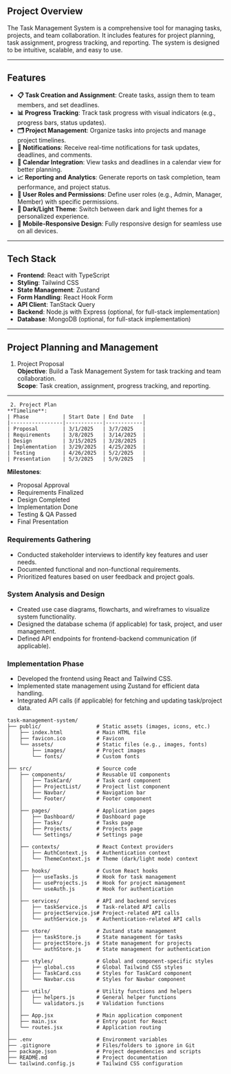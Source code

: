 ## **Project Overview**

The Task Management System is a comprehensive tool for managing tasks, projects, and team collaboration. It includes features for project planning, task assignment, progress tracking, and reporting. The system is designed to be intuitive, scalable, and easy to use.

---

## **Features**

- **📋 Task Creation and Assignment**: Create tasks, assign them to team members, and set deadlines.
- **📊 Progress Tracking**: Track task progress with visual indicators (e.g., progress bars, status updates).
- **🗂️ Project Management**: Organize tasks into projects and manage project timelines.
- **🔔 Notifications**: Receive real-time notifications for task updates, deadlines, and comments.
- **📅 Calendar Integration**: View tasks and deadlines in a calendar view for better planning.
- **📈 Reporting and Analytics**: Generate reports on task completion, team performance, and project status.
- **👥 User Roles and Permissions**: Define user roles (e.g., Admin, Manager, Member) with specific permissions.
- **🌙 Dark/Light Theme**: Switch between dark and light themes for a personalized experience.
- **📱 Mobile-Responsive Design**: Fully responsive design for seamless use on all devices.

---

## **Tech Stack**

- **Frontend**: React with TypeScript
- **Styling**: Tailwind CSS
- **State Management**: Zustand
- **Form Handling**: React Hook Form
- **API Client**: TanStack Query
- **Backend**: Node.js with Express (optional, for full-stack implementation)
- **Database**: MongoDB (optional, for full-stack implementation)

---

## **Project Planning and Management**
 1. Project Proposal  
**Objective**: Build a Task Management System for task tracking and team collaboration.  
**Scope**: Task creation, assignment, progress tracking, and reporting.

---
```
 2. Project Plan  
**Timeline**:  
| Phase           | Start Date | End Date   |  
|-----------------|------------|------------|  
| Proposal        | 3/1/2025   | 3/7/2025   |  
| Requirements    | 3/8/2025   | 3/14/2025  |  
| Design          | 3/15/2025  | 3/28/2025  |  
| Implementation  | 3/29/2025  | 4/25/2025  |  
| Testing         | 4/26/2025  | 5/2/2025   |  
| Presentation    | 5/3/2025   | 5/9/2025   |  
```
**Milestones**:  
- Proposal Approval  
- Requirements Finalized  
- Design Completed  
- Implementation Done  
- Testing & QA Passed  
- Final Presentation  

### **Requirements Gathering**
- Conducted stakeholder interviews to identify key features and user needs.
- Documented functional and non-functional requirements.
- Prioritized features based on user feedback and project goals.

### **System Analysis and Design**
- Created use case diagrams, flowcharts, and wireframes to visualize system functionality.
- Designed the database schema (if applicable) for task, project, and user management.
- Defined API endpoints for frontend-backend communication (if applicable).

### **Implementation Phase**
- Developed the frontend using React and Tailwind CSS.
- Implemented state management using Zustand for efficient data handling.
- Integrated API calls (if applicable) for fetching and updating task/project data.
```
task-management-system/
├── public/                  # Static assets (images, icons, etc.)
│   ├── index.html           # Main HTML file
│   ├── favicon.ico          # Favicon
│   └── assets/              # Static files (e.g., images, fonts)
│       ├── images/          # Project images
│       └── fonts/           # Custom fonts
│
├── src/                     # Source code
│   ├── components/          # Reusable UI components
│   │   ├── TaskCard/        # Task card component
│   │   ├── ProjectList/     # Project list component
│   │   ├── Navbar/          # Navigation bar
│   │   └── Footer/          # Footer component
│   │
│   ├── pages/               # Application pages
│   │   ├── Dashboard/       # Dashboard page
│   │   ├── Tasks/           # Tasks page
│   │   ├── Projects/        # Projects page
│   │   └── Settings/        # Settings page
│   │
│   ├── contexts/            # React Context providers
│   │   ├── AuthContext.js   # Authentication context
│   │   └── ThemeContext.js  # Theme (dark/light mode) context
│   │
│   ├── hooks/               # Custom React hooks
│   │   ├── useTasks.js      # Hook for task management
│   │   ├── useProjects.js   # Hook for project management
│   │   └── useAuth.js       # Hook for authentication
│   │
│   ├── services/            # API and backend services
│   │   ├── taskService.js   # Task-related API calls
│   │   ├── projectService.js# Project-related API calls
│   │   └── authService.js   # Authentication-related API calls
│   │
│   ├── store/               # Zustand state management
│   │   ├── taskStore.js     # State management for tasks
│   │   ├── projectStore.js  # State management for projects
│   │   └── authStore.js     # State management for authentication
│   │
│   ├── styles/              # Global and component-specific styles
│   │   ├── global.css       # Global Tailwind CSS styles
│   │   ├── TaskCard.css     # Styles for TaskCard component
│   │   └── Navbar.css       # Styles for Navbar component
│   │
│   ├── utils/               # Utility functions and helpers
│   │   ├── helpers.js       # General helper functions
│   │   └── validators.js    # Validation functions
│   │
│   ├── App.jsx              # Main application component
│   ├── main.jsx             # Entry point for React
│   └── routes.jsx           # Application routing
│
├── .env                     # Environment variables
├── .gitignore               # Files/folders to ignore in Git
├── package.json             # Project dependencies and scripts
├── README.md                # Project documentation
└── tailwind.config.js       # Tailwind CSS configuration
```
